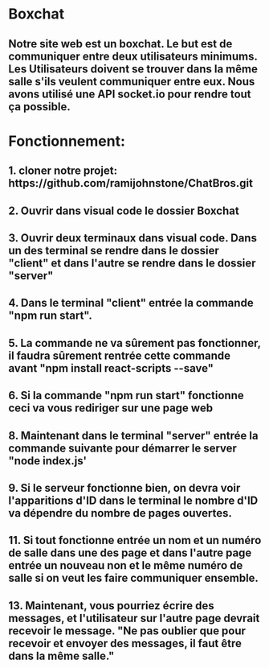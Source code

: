 # Boxchat
<h2> Notre site web est un boxchat. Le but est de communiquer entre deux utilisateurs minimums. Les Utilisateurs doivent se trouver dans la même salle s'ils veulent communiquer entre eux. Nous avons utilisé une API socket.io pour rendre tout ça possible.</h2>

<h1>Fonctionnement:</h1>

<h2> 1. cloner notre projet: https://github.com/ramijohnstone/ChatBros.git</h2>
<h2> 2. Ouvrir dans visual code le dossier Boxchat</h2>
<h2> 3. Ouvrir deux terminaux dans visual code. Dans un des terminal se rendre dans le dossier "client" et dans l'autre se rendre dans le dossier "server"</h2>
<h2> 4. Dans le terminal "client" entrée la commande "npm run start".</h2>
<h2> 5. La commande ne va sûrement pas fonctionner, il faudra sûrement rentrée cette commande avant "npm install react-scripts --save"</h2>
<h2> 6. Si la commande "npm run start" fonctionne ceci va vous rediriger sur une page web </h2>
     
   
<h2>   8. Maintenant dans le terminal "server" entrée la commande suivante pour démarrer le server "node index.js'</h2>
<h2>   9. Si le serveur fonctionne bien, on devra voir l'apparitions d'ID dans le terminal le nombre d'ID va dépendre du nombre de pages ouvertes.</h2>
     
<h2>  11. Si tout fonctionne entrée un nom et un numéro de salle dans une des page et dans l'autre page entrée un nouveau non et le même numéro de salle si on veut les faire communiquer ensemble.</h2>
     
     
 <h2>  13. Maintenant, vous pourriez écrire des messages, et l'utilisateur sur l'autre page devrait recevoir le message. "Ne pas oublier que pour recevoir et envoyer des messages, il faut être dans la même salle."</h2>
      
